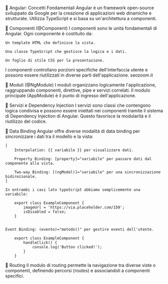 🧩 Angular: Concetti Fondamentali
Angular è un framework open-source sviluppato da Google per la creazione di applicazioni web dinamiche e strutturate. Utilizza TypeScript e si basa su un'architettura a componenti.​

🔹 Componenti (@Component)
I componenti sono le unità fondamentali di Angular. 
Ogni componente è costituito da:

    Un template HTML che definisce la vista.

    Una classe TypeScript che gestisce la logica e i dati.

    Un foglio di stile CSS per la presentazione.​

I componenti controllano porzioni specifiche dell'interfaccia utente e possono essere riutilizzati in diverse parti dell'applicazione. ​
seozoom.it


🔹 Moduli (@NgModule)
I moduli organizzano logicamente l'applicazione, raggruppando componenti, direttive, pipe e servizi correlati. Il modulo principale (AppModule) è il punto di ingresso dell'applicazione. ​


🔹 Servizi e Dependency Injection
I servizi sono classi che contengono logica condivisa e possono essere iniettati nei componenti tramite il sistema di Dependency Injection di Angular. Questo favorisce la modularità e il riutilizzo del codice.​

🔹 Data Binding
Angular offre diverse modalità di data binding per sincronizzare i dati tra il modello e la vista:

    [
        Interpolation: {{ variabile }} per visualizzare dati.

        Property Binding: [property]="variabile" per passare dati dal componente alla vista.

        Two-way Binding: [(ngModel)]="variabile" per una sincronizzazione bidirezionale.​
    ]

    In entrambi i casi lato typeScript abbiamo semplicemente una variabile:

        export class ExampleComponent {
            imageUrl = 'https://via.placeholder.com/150';
            isDisabled = false;
        }

        
    Event Binding: (evento)="metodo()" per gestire eventi dell'utente.

        export class ExampleComponent {
            handleClick() {
                console.log('Button clicked!');
            }
        }

🔹 Routing
Il modulo di routing permette la navigazione tra diverse viste o componenti, definendo percorsi (routes) e associandoli a componenti specifici.

